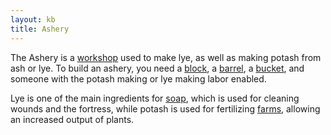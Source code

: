 ```yaml
---
layout: kb
title: Ashery
---
```


The Ashery is a [workshop](workshops.html) used to make lye, as well as making potash from ash or lye. To build an ashery, you need a [block](block.html), a [barrel](barrel.html), a [bucket](bucket.html), and someone with the potash making or lye making labor enabled.

Lye is one of the main ingredients for [soap](soap.html), which is used for cleaning wounds and the fortress, while potash is used for fertilizing [farms](farm-plot.html), allowing an increased output of plants.